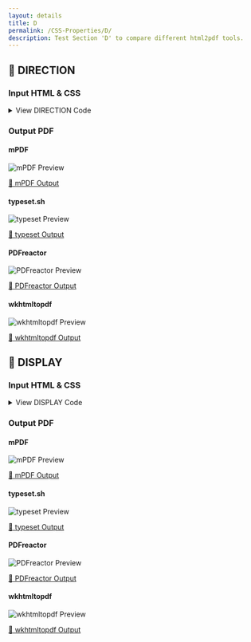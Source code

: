 ```yaml
---
layout: details
title: D
permalink: /CSS-Properties/D/
description: Test Section 'D' to compare different html2pdf tools.
---
```




## 🔬 DIRECTION

### Input HTML & CSS

<details>
    <summary>
        View DIRECTION Code
    </summary>
    <pre><code class="hljs xml"><span class="hljs-meta">&lt;!DOCTYPE <span class="hljs-meta-keyword">html</span>&gt;</span>
<span class="hljs-comment">&lt;!-- Sample from https://css-tricks.com/almanac/properties/d/direction/ --&gt;</span>
<span class="hljs-tag">&lt;<span class="hljs-name">html</span> <span class="hljs-attr">lang</span>=<span class="hljs-string">"en"</span>&gt;</span>
    <span class="hljs-tag">&lt;<span class="hljs-name">head</span>&gt;</span>
        <span class="hljs-tag">&lt;<span class="hljs-name">style</span>&gt;</span><span class="css">
        *<span class="hljs-selector-attr">[dir=<span class="hljs-string">"ltr"</span>]</span> { <span class="hljs-attribute">direction</span>: ltr; <span class="hljs-attribute">unicode-bidi</span>: embed; }

*<span class="hljs-selector-attr">[dir=<span class="hljs-string">"rtl"</span>]</span> { <span class="hljs-attribute">direction</span>: rtl; <span class="hljs-attribute">unicode-bidi</span>: embed; }

<span class="hljs-selector-tag">bdo</span><span class="hljs-selector-attr">[dir=<span class="hljs-string">"ltr"</span>]</span> { <span class="hljs-attribute">direction</span>: ltr; <span class="hljs-attribute">unicode-bidi</span>: bidi-override; }

<span class="hljs-selector-tag">bdo</span><span class="hljs-selector-attr">[dir=<span class="hljs-string">"rtl"</span>]</span> { <span class="hljs-attribute">direction</span>: rtl; <span class="hljs-attribute">unicode-bidi</span>: bidi-override; }
        </span><span class="hljs-tag">&lt;/<span class="hljs-name">style</span>&gt;</span>
    <span class="hljs-tag">&lt;/<span class="hljs-name">head</span>&gt;</span>
    <span class="hljs-tag">&lt;<span class="hljs-name">body</span>&gt;</span>
        <span class="hljs-tag">&lt;<span class="hljs-name">p</span>&gt;</span>This text will go left to right.<span class="hljs-tag">&lt;/<span class="hljs-name">p</span>&gt;</span>
        <span class="hljs-tag">&lt;<span class="hljs-name">p</span>&gt;</span><span class="hljs-tag">&lt;<span class="hljs-name">bdo</span> <span class="hljs-attr">dir</span>=<span class="hljs-string">"rtl"</span>&gt;</span>This text will go right to left.<span class="hljs-tag">&lt;/<span class="hljs-name">bdo</span>&gt;</span><span class="hljs-tag">&lt;/<span class="hljs-name">p</span>&gt;</span>
    <span class="hljs-tag">&lt;/<span class="hljs-name">body</span>&gt;</span>
<span class="hljs-tag">&lt;/<span class="hljs-name">html</span>&gt;</span></code></pre>
    <p>
        <a href="https://raw.githubusercontent.com/azettl/compare.html2pdf.tools/master//html/CSS%20Properties/D/direction.html" target="_blank" rel="noopener">📄 Get Input HTML on GitHub</a>
    </p>
</details>

### Output PDF

<div class="details-boxes">
    <div>
        <h4>mPDF</h4>
        <img src="/{{ page.path }}/../mpdf__html_CSS_Properties_D_direction.html.png" alt="mPDF Preview" />
        <p>
            <a href="/{{ page.path }}/../mpdf__html_CSS_Properties_D_direction.html.pdf" target="_blank">📕 mPDF Output</a>
        </p>
    </div>
    <div>
        <h4>typeset.sh</h4>
        <img src="/{{ page.path }}/../typeset__html_CSS_Properties_D_direction.html.png" alt="typeset Preview" />
        <p>
            <a href="/{{ page.path }}/../typeset__html_CSS_Properties_D_direction.html.pdf" target="_blank">📕 typeset Output</a>
        </p>
    </div>
    <div>
        <h4>PDFreactor</h4>
        <img src="/{{ page.path }}/../pdfreactor__html_CSS_Properties_D_direction.html.png" alt="PDFreactor Preview" />
        <p>
            <a href="/{{ page.path }}/../pdfreactor__html_CSS_Properties_D_direction.html.pdf" target="_blank">📕 PDFreactor Output</a>
        </p>
    </div>
    <div>
        <h4>wkhtmltopdf</h4>
        <img src="/{{ page.path }}/../wkhtmltopdf__html_CSS_Properties_D_direction.html.png" alt="wkhtmltopdf Preview" />
        <p>
            <a href="/{{ page.path }}/../wkhtmltopdf__html_CSS_Properties_D_direction.html.pdf" target="_blank">📕 wkhtmltopdf Output</a>
        </p>
    </div>
</div>

## 🔬 DISPLAY

### Input HTML & CSS

<details>
    <summary>
        View DISPLAY Code
    </summary>
    <pre><code class="hljs xml"><span class="hljs-meta">&lt;!DOCTYPE <span class="hljs-meta-keyword">html</span>&gt;</span>
<span class="hljs-comment">&lt;!-- Sample from https://www.w3schools.com/cssref/tryit.asp?filename=trycss_display --&gt;</span>
<span class="hljs-tag">&lt;<span class="hljs-name">html</span> <span class="hljs-attr">lang</span>=<span class="hljs-string">"en"</span>&gt;</span>
    <span class="hljs-tag">&lt;<span class="hljs-name">head</span>&gt;</span>
        <span class="hljs-tag">&lt;<span class="hljs-name">style</span>&gt;</span><span class="css">
        <span class="hljs-selector-tag">p</span> {<span class="hljs-attribute">color</span>: red;}

<span class="hljs-selector-tag">p</span><span class="hljs-selector-class">.ex1</span> {<span class="hljs-attribute">display</span>: none;}
<span class="hljs-selector-tag">p</span><span class="hljs-selector-class">.ex2</span> {<span class="hljs-attribute">display</span>: inline;}
<span class="hljs-selector-tag">p</span><span class="hljs-selector-class">.ex3</span> {<span class="hljs-attribute">display</span>: block;}
<span class="hljs-selector-tag">p</span><span class="hljs-selector-class">.ex4</span> {<span class="hljs-attribute">display</span>: inline-block;}
        </span><span class="hljs-tag">&lt;/<span class="hljs-name">style</span>&gt;</span>
    <span class="hljs-tag">&lt;/<span class="hljs-name">head</span>&gt;</span>
    <span class="hljs-tag">&lt;<span class="hljs-name">body</span>&gt;</span>
        <span class="hljs-tag">&lt;<span class="hljs-name">h1</span>&gt;</span>The display Property<span class="hljs-tag">&lt;/<span class="hljs-name">h1</span>&gt;</span>
        
        <span class="hljs-tag">&lt;<span class="hljs-name">h2</span>&gt;</span>display: none:<span class="hljs-tag">&lt;/<span class="hljs-name">h2</span>&gt;</span>
        <span class="hljs-tag">&lt;<span class="hljs-name">div</span>&gt;</span>
        Lorem ipsum dolor sit amet, consectetur adipiscing elit. Etiam semper diam at erat pulvinar, at pulvinar felis blandit. <span class="hljs-tag">&lt;<span class="hljs-name">p</span> <span class="hljs-attr">class</span>=<span class="hljs-string">"ex1"</span>&gt;</span>HELLO WORLD!<span class="hljs-tag">&lt;/<span class="hljs-name">p</span>&gt;</span> Vestibulum volutpat tellus diam, consequat gravida libero rhoncus ut.
        <span class="hljs-tag">&lt;/<span class="hljs-name">div</span>&gt;</span>
        
        <span class="hljs-tag">&lt;<span class="hljs-name">h2</span>&gt;</span>display: inline:<span class="hljs-tag">&lt;/<span class="hljs-name">h2</span>&gt;</span>
        <span class="hljs-tag">&lt;<span class="hljs-name">div</span>&gt;</span>
        Lorem ipsum dolor sit amet, consectetur adipiscing elit. Etiam semper diam at erat pulvinar, at pulvinar felis blandit. <span class="hljs-tag">&lt;<span class="hljs-name">p</span> <span class="hljs-attr">class</span>=<span class="hljs-string">"ex2"</span>&gt;</span>HELLO WORLD!<span class="hljs-tag">&lt;/<span class="hljs-name">p</span>&gt;</span> Vestibulum volutpat tellus diam, consequat gravida libero rhoncus ut.
        <span class="hljs-tag">&lt;/<span class="hljs-name">div</span>&gt;</span>
        
        <span class="hljs-tag">&lt;<span class="hljs-name">h2</span>&gt;</span>display: block:<span class="hljs-tag">&lt;/<span class="hljs-name">h2</span>&gt;</span>
        <span class="hljs-tag">&lt;<span class="hljs-name">div</span>&gt;</span>
        Lorem ipsum dolor sit amet, consectetur adipiscing elit. Etiam semper diam at erat pulvinar, at pulvinar felis blandit. <span class="hljs-tag">&lt;<span class="hljs-name">p</span> <span class="hljs-attr">class</span>=<span class="hljs-string">"ex3"</span>&gt;</span>HELLO WORLD!<span class="hljs-tag">&lt;/<span class="hljs-name">p</span>&gt;</span> Vestibulum volutpat tellus diam, consequat gravida libero rhoncus ut.
        <span class="hljs-tag">&lt;/<span class="hljs-name">div</span>&gt;</span>
        
        <span class="hljs-tag">&lt;<span class="hljs-name">h2</span>&gt;</span>display: inline-block:<span class="hljs-tag">&lt;/<span class="hljs-name">h2</span>&gt;</span>
        <span class="hljs-tag">&lt;<span class="hljs-name">div</span>&gt;</span>
        Lorem ipsum dolor sit amet, consectetur adipiscing elit. Etiam semper diam at erat pulvinar, at pulvinar felis blandit. <span class="hljs-tag">&lt;<span class="hljs-name">p</span> <span class="hljs-attr">class</span>=<span class="hljs-string">"ex4"</span>&gt;</span>HELLO WORLD!<span class="hljs-tag">&lt;/<span class="hljs-name">p</span>&gt;</span> Vestibulum volutpat tellus diam, consequat gravida libero rhoncus ut.
        <span class="hljs-tag">&lt;/<span class="hljs-name">div</span>&gt;</span>
    <span class="hljs-tag">&lt;/<span class="hljs-name">body</span>&gt;</span>
<span class="hljs-tag">&lt;/<span class="hljs-name">html</span>&gt;</span></code></pre>
    <p>
        <a href="https://raw.githubusercontent.com/azettl/compare.html2pdf.tools/master//html/CSS%20Properties/D/display.html" target="_blank" rel="noopener">📄 Get Input HTML on GitHub</a>
    </p>
</details>

### Output PDF

<div class="details-boxes">
    <div>
        <h4>mPDF</h4>
        <img src="/{{ page.path }}/../mpdf__html_CSS_Properties_D_display.html.png" alt="mPDF Preview" />
        <p>
            <a href="/{{ page.path }}/../mpdf__html_CSS_Properties_D_display.html.pdf" target="_blank">📕 mPDF Output</a>
        </p>
    </div>
    <div>
        <h4>typeset.sh</h4>
        <img src="/{{ page.path }}/../typeset__html_CSS_Properties_D_display.html.png" alt="typeset Preview" />
        <p>
            <a href="/{{ page.path }}/../typeset__html_CSS_Properties_D_display.html.pdf" target="_blank">📕 typeset Output</a>
        </p>
    </div>
    <div>
        <h4>PDFreactor</h4>
        <img src="/{{ page.path }}/../pdfreactor__html_CSS_Properties_D_display.html.png" alt="PDFreactor Preview" />
        <p>
            <a href="/{{ page.path }}/../pdfreactor__html_CSS_Properties_D_display.html.pdf" target="_blank">📕 PDFreactor Output</a>
        </p>
    </div>
    <div>
        <h4>wkhtmltopdf</h4>
        <img src="/{{ page.path }}/../wkhtmltopdf__html_CSS_Properties_D_display.html.png" alt="wkhtmltopdf Preview" />
        <p>
            <a href="/{{ page.path }}/../wkhtmltopdf__html_CSS_Properties_D_display.html.pdf" target="_blank">📕 wkhtmltopdf Output</a>
        </p>
    </div>
</div>


